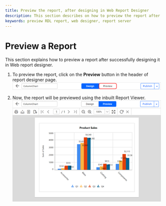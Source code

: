 ```yaml
---
title: Preview the report, after designing in Web Report Designer
description: This section describes on how to preview the report after designing using in-built Report Viewer Bold Report Designer
keywords: preview RDL report, web designer, report server
---
```


# Preview a Report

This section explains how to preview a report after successfully designing it in Web report designer.

1. To preview the report, click on the **Preview** button in the header of report designer page.
   ![Preview button in report designer](/static/assets/on-premise/images/report-designer/preview-report/preview-button-location.png)

2. Now, the report will be previewed using the inbuilt Report Viewer.
   ![Report preview using Report Viewer](/static/assets/on-premise/images/report-designer/preview-report/preview-in-report-viewer.png)
